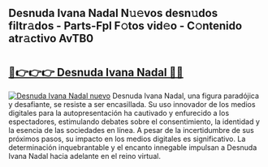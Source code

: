 ## Desnuda Ivana Nadal N𝚞𝚎vos desn𝚞dos filtr𝚊dos - Parts-Fpl F𝚘tos vid𝚎o - C𝚘ntenido atr𝚊ctivo AvTB0

# <h2><a href="http://mb4lf7b.tromn.icu/?c=Desnuda+Ivana+Nadal">🔗👉👉👉 Desnuda Ivana Nadal 🔗🔗</a></h2>

[![Desnuda Ivana Nadal nuevo](https://i.imgur.com/pEAQMta.gif)](http://mb4lf7b.tromn.icu/?c=Desnuda+Ivana+Nadal)
Desnuda Ivana Nadal, una figura paradójica y desafiante, se resiste a ser encasillada. Su uso innovador de los medios digitales para la autopresentación ha cautivado y enfurecido a los espectadores, estimulando debates sobre el consentimiento, la identidad y la esencia de las sociedades en línea. A pesar de la incertidumbre de sus próximos pasos, su impacto en los medios digitales es significativo. La determinación inquebrantable y el encanto innegable impulsan a Desnuda Ivana Nadal hacia adelante en el reino virtual.

